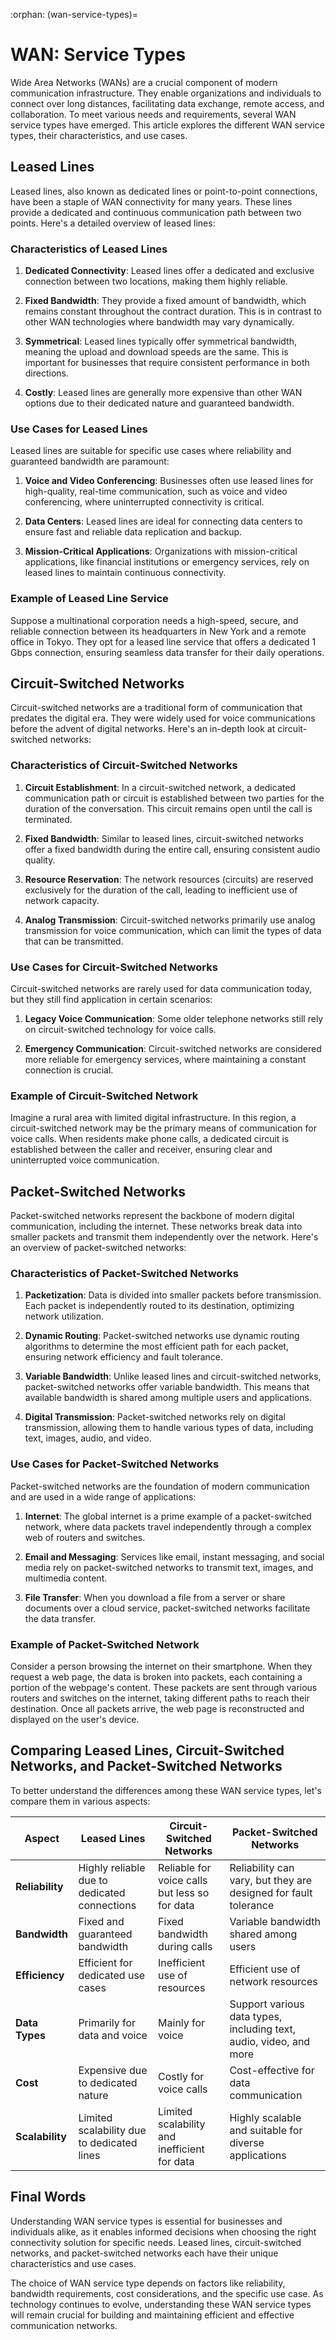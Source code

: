 :orphan:
(wan-service-types)=

# WAN: Service Types

Wide Area Networks (WANs) are a crucial component of modern communication infrastructure. They enable organizations and individuals to connect over long distances, facilitating data exchange, remote access, and collaboration. To meet various needs and requirements, several WAN service types have emerged. This article explores the different WAN service types, their characteristics, and use cases.

## Leased Lines

Leased lines, also known as dedicated lines or point-to-point connections, have been a staple of WAN connectivity for many years. These lines provide a dedicated and continuous communication path between two points. Here's a detailed overview of leased lines:

### Characteristics of Leased Lines

1. **Dedicated Connectivity**: Leased lines offer a dedicated and exclusive connection between two locations, making them highly reliable.

2. **Fixed Bandwidth**: They provide a fixed amount of bandwidth, which remains constant throughout the contract duration. This is in contrast to other WAN technologies where bandwidth may vary dynamically.

3. **Symmetrical**: Leased lines typically offer symmetrical bandwidth, meaning the upload and download speeds are the same. This is important for businesses that require consistent performance in both directions.

4. **Costly**: Leased lines are generally more expensive than other WAN options due to their dedicated nature and guaranteed bandwidth.

### Use Cases for Leased Lines

Leased lines are suitable for specific use cases where reliability and guaranteed bandwidth are paramount:

1. **Voice and Video Conferencing**: Businesses often use leased lines for high-quality, real-time communication, such as voice and video conferencing, where uninterrupted connectivity is critical.

2. **Data Centers**: Leased lines are ideal for connecting data centers to ensure fast and reliable data replication and backup.

3. **Mission-Critical Applications**: Organizations with mission-critical applications, like financial institutions or emergency services, rely on leased lines to maintain continuous connectivity.

### Example of Leased Line Service

Suppose a multinational corporation needs a high-speed, secure, and reliable connection between its headquarters in New York and a remote office in Tokyo. They opt for a leased line service that offers a dedicated 1 Gbps connection, ensuring seamless data transfer for their daily operations.

## Circuit-Switched Networks

Circuit-switched networks are a traditional form of communication that predates the digital era. They were widely used for voice communications before the advent of digital networks. Here's an in-depth look at circuit-switched networks:

### Characteristics of Circuit-Switched Networks

1. **Circuit Establishment**: In a circuit-switched network, a dedicated communication path or circuit is established between two parties for the duration of the conversation. This circuit remains open until the call is terminated.

2. **Fixed Bandwidth**: Similar to leased lines, circuit-switched networks offer a fixed bandwidth during the entire call, ensuring consistent audio quality.

3. **Resource Reservation**: The network resources (circuits) are reserved exclusively for the duration of the call, leading to inefficient use of network capacity.

4. **Analog Transmission**: Circuit-switched networks primarily use analog transmission for voice communication, which can limit the types of data that can be transmitted.

### Use Cases for Circuit-Switched Networks

Circuit-switched networks are rarely used for data communication today, but they still find application in certain scenarios:

1. **Legacy Voice Communication**: Some older telephone networks still rely on circuit-switched technology for voice calls.

2. **Emergency Communication**: Circuit-switched networks are considered more reliable for emergency services, where maintaining a constant connection is crucial.

### Example of Circuit-Switched Network

Imagine a rural area with limited digital infrastructure. In this region, a circuit-switched network may be the primary means of communication for voice calls. When residents make phone calls, a dedicated circuit is established between the caller and receiver, ensuring clear and uninterrupted voice communication.

## Packet-Switched Networks

Packet-switched networks represent the backbone of modern digital communication, including the internet. These networks break data into smaller packets and transmit them independently over the network. Here's an overview of packet-switched networks:

### Characteristics of Packet-Switched Networks

1. **Packetization**: Data is divided into smaller packets before transmission. Each packet is independently routed to its destination, optimizing network utilization.

2. **Dynamic Routing**: Packet-switched networks use dynamic routing algorithms to determine the most efficient path for each packet, ensuring network efficiency and fault tolerance.

3. **Variable Bandwidth**: Unlike leased lines and circuit-switched networks, packet-switched networks offer variable bandwidth. This means that available bandwidth is shared among multiple users and applications.

4. **Digital Transmission**: Packet-switched networks rely on digital transmission, allowing them to handle various types of data, including text, images, audio, and video.

### Use Cases for Packet-Switched Networks

Packet-switched networks are the foundation of modern communication and are used in a wide range of applications:

1. **Internet**: The global internet is a prime example of a packet-switched network, where data packets travel independently through a complex web of routers and switches.

2. **Email and Messaging**: Services like email, instant messaging, and social media rely on packet-switched networks to transmit text, images, and multimedia content.

3. **File Transfer**: When you download a file from a server or share documents over a cloud service, packet-switched networks facilitate the data transfer.

### Example of Packet-Switched Network

Consider a person browsing the internet on their smartphone. When they request a web page, the data is broken into packets, each containing a portion of the webpage's content. These packets are sent through various routers and switches on the internet, taking different paths to reach their destination. Once all packets arrive, the web page is reconstructed and displayed on the user's device.

## Comparing Leased Lines, Circuit-Switched Networks, and Packet-Switched Networks

To better understand the differences among these WAN service types, let's compare them in various aspects:

| Aspect              | Leased Lines                  | Circuit-Switched Networks     | Packet-Switched Networks    |
|---------------------|-------------------------------|-------------------------------|-----------------------------|
| **Reliability**     | Highly reliable due to dedicated connections | Reliable for voice calls but less so for data | Reliability can vary, but they are designed for fault tolerance |
| **Bandwidth**       | Fixed and guaranteed bandwidth | Fixed bandwidth during calls  | Variable bandwidth shared among users |
| **Efficiency**      | Efficient for dedicated use cases | Inefficient use of resources  | Efficient use of network resources |
| **Data Types**      | Primarily for data and voice  | Mainly for voice              | Support various data types, including text, audio, video, and more |
| **Cost**            | Expensive due to dedicated nature | Costly for voice calls        | Cost-effective for data communication |
| **Scalability**     | Limited scalability due to dedicated lines | Limited scalability and inefficient for data | Highly scalable and suitable for diverse applications |

## Final Words

Understanding WAN service types is essential for businesses and individuals alike, as it enables informed decisions when choosing the right connectivity solution for specific needs. Leased lines, circuit-switched networks, and packet-switched networks each have their unique characteristics and use cases.

The choice of WAN service type depends on factors like reliability, bandwidth requirements, cost considerations, and the specific use case. As technology continues to evolve, understanding these WAN service types will remain crucial for building and maintaining efficient and effective communication networks.